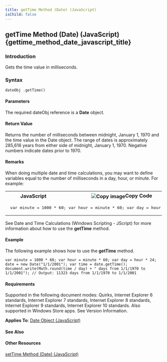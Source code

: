 ```yaml
---
title: getTime Method (Date) (JavaScript)
isChild: false
---
```


## getTime Method (Date) (JavaScript) {gettime_method_date_javascript_title}

### Introduction 

 Gets the time value in milliseconds.

### Syntax 

```
dateObj .getTime()
```

#### Parameters 

<div id="parametersSection" class="section" name="collapseableSection" style="">
  <p xmlns:util="util">
    The required <span class="parameter" sdata="paramReference">dateObj</span> reference is a <b>Date</b> object.
  </p>
</div>

#### Return Value 

<div id="returnValueSection" class="section" name="collapseableSection" style="">
  <p xmlns:util="util">
    Returns the number of milliseconds between midnight, January 1, 1970 and the time value in the <span sdata="langKeyword" value="Date"><span class="keyword">Date</span></span> object. The range of
    dates is approximately 285,616 years from either side of midnight, January 1, 1970. Negative numbers indicate dates prior to 1970.
  </p>
</div>

#### Remarks 

<div id="languageReferenceRemarksSection" class="section" name="collapseableSection" style="">
  <p xmlns:util="util">
    When doing multiple date and time calculations, you may want to define variables equal to the number of milliseconds in a day, hour, or minute. For example:
  </p>
  <div class="code">
    <table width="100%" cellspacing="0" cellpadding="0">
      <tr>
        <th>
          JavaScript&nbsp;
        </th>
        <th>
          <span class="copyCode" onclick="CopyCode(this)" onkeypress="CopyCode_CheckKey(this, event)" onmouseover="ChangeCopyCodeIcon(this)" onmouseout="ChangeCopyCodeIcon(this)" tabindex=
          "0"><img class="copyCodeImage" name="ccImage" align="absmiddle" alt="Copy image" title="Copy image" src="../icons/copycode.gif" />Copy Code</span>
        </th>
      </tr>
      <tr>
        <td colspan="2">
          <pre>
 var minute = 1000 * 60; var hour = minute * 60; var day = hour * 24; 
</pre>
        </td>
      </tr>
    </table>
  </div>
  <p xmlns:util="util">
    See <span sdata="link">Date and Time Calculations (Windows Scripting - JScript)</span> for more information about how to use the <b>getTime</b> method.
  </p>
</div>

#### Example 

<p xmlns:util="util">
  The following example shows how to use the <b>getTime</b> method.
</p>

```
var minute = 1000 * 60; var hour = minute * 60; var day = hour * 24; date = new Date("1/1/2001"); var time = date.getTime(); document.write(Math.round(time / day) + " days from 1/1/1970 to
1/1/2001"); // Output: 11323 days from 1/1/1970 to 1/1/2001
```

#### Requirements 

<div id="requirementsTitleSection" class="section" name="collapseableSection" style="">
  <p xmlns:util="util"></p>
  <p>
    Supported in the following document modes: Quirks, Internet Explorer 6 standards, Internet Explorer 7 standards, Internet Explorer 8 standards, Internet Explorer 9 standards, Internet Explorer 10
    standards. Also supported in Windows Store apps. See Version Information.
  </p>
  <p xmlns:util="util">
    <b>Applies To</b>: <span sdata="link"><a href="ce2202bb-7ec9-4f5a-bf48-3a04feff283e.htm">Date Object (JavaScript)</a></span>
  </p>
</div>

#### See Also 

<div id="seeAlsoSection" class="section" name="collapseableSection" style="">
  <h4 class="subHeading">
    Other Resources
  </h4>
  <div class="seeAlsoStyle">
    <span sdata="link" xmlns:util="util"><a href="86584748-7219-495b-bf56-e27f5782778c.htm">setTime Method (Date) (JavaScript)</a></span>
  </div>
</div>

